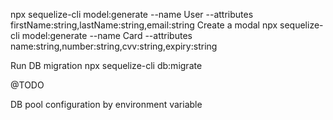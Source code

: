 
npx sequelize-cli model:generate --name User --attributes firstName:string,lastName:string,email:string
Create a modal
npx sequelize-cli model:generate --name Card --attributes name:string,number:string,cvv:string,expiry:string

Run DB migration
npx sequelize-cli db:migrate


@TODO

DB pool configuration by environment variable